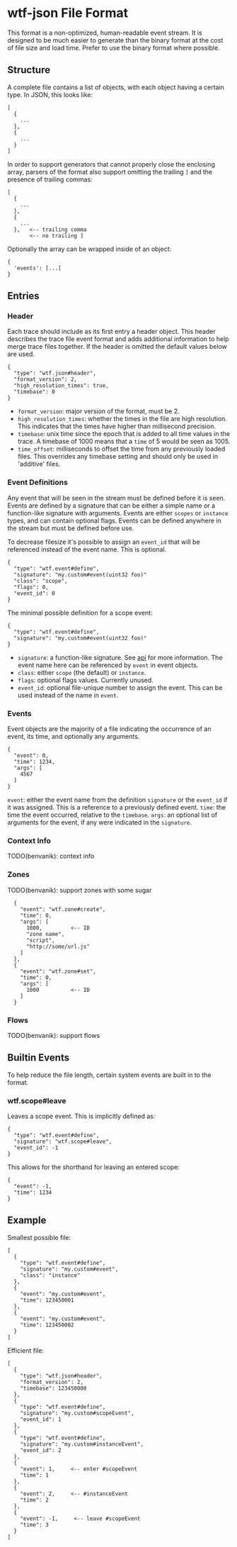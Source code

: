 # wtf-json File Format

This format is a non-optimized, human-readable event stream. It is designed to
be much easier to generate than the binary format at the cost of file size
and load time. Prefer to use the binary format where possible.

## Structure

A complete file contains a list of objects, with each object having a certain
type. In JSON, this looks like:

    [
      {
        ...
      },
      {
        ...
      }
    ]

In order to support generators that cannot properly close the enclosing array,
parsers of the format also support omitting the trailing `]` and the presence of
trailing commas:

    [
      {
        ...
      },
      {
        ...
      },   <-- trailing comma
           <-- no trailing ]

Optionally the array can be wrapped inside of an object:

    {
      'events': [...]
    }

## Entries

### Header

Each trace should include as its first entry a header object. This header
describes the trace file event format and adds additional information to help
merge trace files together. If the header is omitted the default values below
are used.

    {
      "type": "wtf.json#header",
      "format_version": 2,
      "high_resolution_times": true,
      "timebase": 0
    }

* `format_version`: major version of the format, must be 2.
* `high_resolution_times`: whether the times in the file are high resolution.
This indicates that the times have higher than millisecond precision.
* `timebase`: unix time since the epoch that is added to all time values in the
trace. A timebase of 1000 means that a `time` of 5 would be seen as 1005.
* `time_offset`: milliseconds to offset the time from any previously loaded
files. This overrides any timebase setting and should only be used in 'additive'
files.

### Event Definitions

Any event that will be seen in the stream must be defined before it is seen.
Events are defined by a signature that can be either a simple name or a
function-like signature with arguments. Events are either `scopes` or
`instance` types, and can contain optional flags. Events can be defined anywhere
in the stream but must be defined before use.

To decrease filesize it's possible to assign an `event_id` that will be
referenced instead of the event name. This is optional.

    {
      "type": "wtf.event#define",
      "signature": "my.custom#event(uint32 foo)"
      "class": "scope",
      "flags": 0,
      "event_id": 0
    }

The minimal possible definition for a scope event:

    {
      "type": "wtf.event#define",
      "signature": "my.custom#event(uint32 foo)"
    }

* `signature`: a function-like signature. See [api](api.md) for more
information. The event name here can be referenced by `event` in event objects.
* `class`: either `scope` (the default) or `instance`.
* `flags`: optional flags values. Currently unused.
* `event_id`: optional file-unique number to assign the event. This can be used
instead of the name in `event`.

### Events

Event objects are the majority of a file indicating the occurrence of an event,
its time, and optionally any arguments.

    {
      "event": 0,
      "time": 1234,
      "args": [
        4567
      ]
    }

`event`: either the event name from the definition `signature` or the `event_id`
if it was assigned. This is a reference to a previously defined event.
`time`: the time the event occurred, relative to the `timebase`.
`args`: an optional list of arguments for the event, if any were indicated in
the `signature`.

### Context Info

TODO(benvanik): context info

### Zones

TODO(benvanik): support zones with some sugar

      {
        "event": "wtf.zone#create",
        "time": 0,
        "args": [
          1000,         <-- ID
          "zone name",
          "script",
          "http://some/url.js"
        ]
      },
      {
        "event": "wtf.zone#set",
        "time": 0,
        "args": [
          1000          <-- ID
        ]
      }

### Flows

TODO(benvanik): support flows

## Builtin Events

To help reduce the file length, certain system events are built in to the
format.

### wtf.scope#leave

Leaves a scope event. This is implicitly defined as:

    {
      "type": "wtf.event#define",
      "signature": "wtf.scope#leave",
      "event_id": -1
    }

This allows for the shorthand for leaving an entered scope:

    {
      "event": -1,
      "time": 1234
    }

## Example

Smallest possible file:

    [
      {
        "type": "wtf.event#define",
        "signature": "my.custom#event",
        "class": "instance"
      },
      {
        "event": "my.custom#event",
        "time": 123450001
      },
      {
        "event": "my.custom#event",
        "time": 123450002
      }
    ]

Efficient file:

    [
      {
        "type": "wtf.json#header",
        "format_version": 2,
        "timebase": 123450000
      },
      {
        "type": "wtf.event#define",
        "signature": "my.custom#scopeEvent",
        "event_id": 1
      },
      {
        "type": "wtf.event#define",
        "signature": "my.custom#instanceEvent",
        "event_id": 2
      },
      {
        "event": 1,     <-- enter #scopeEvent
        "time": 1
      },
      {
        "event": 2,     <-- #instanceEvent
        "time": 2
      },
      {
        "event": -1,     <-- leave #scopeEvent
        "time": 3
      }
    ]
